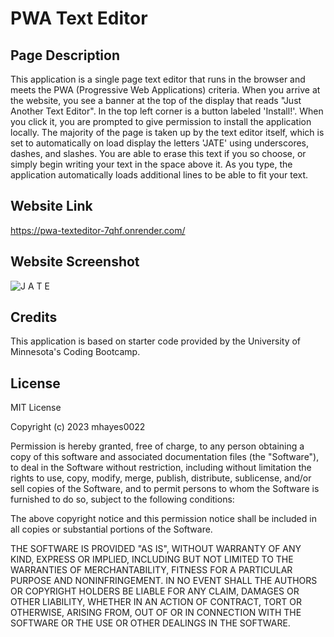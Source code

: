 # PWA Text Editor

## Page Description

This application is a single page text editor that runs in the browser and meets the PWA (Progressive Web Applications) criteria. When you arrive at the website, you see a banner at the top of the display that reads "Just Another Text Editor". In the top left corner is a button labeled 'Install!'. When you click it, you are prompted to give permission to install the application locally. The majority of the page is taken up by the text editor itself, which is set to automatically on load display the letters 'JATE' using underscores, dashes, and slashes. You are able to erase this text if you so choose, or simply begin writing your text in the space above it. As you type, the application automatically loads additional lines to be able to fit your text.

## Website Link

https://pwa-texteditor-7qhf.onrender.com/

## Website Screenshot

![J A T E  ](https://github.com/mhayes0022/challenge19/assets/153241703/8e08b83c-8266-4a06-8af8-2c7981ac1a22)

## Credits

This application is based on starter code provided by the University of Minnesota's Coding Bootcamp. 

## License

MIT License

Copyright (c) 2023 mhayes0022

Permission is hereby granted, free of charge, to any person obtaining a copy
of this software and associated documentation files (the "Software"), to deal
in the Software without restriction, including without limitation the rights
to use, copy, modify, merge, publish, distribute, sublicense, and/or sell
copies of the Software, and to permit persons to whom the Software is
furnished to do so, subject to the following conditions:

The above copyright notice and this permission notice shall be included in all
copies or substantial portions of the Software.

THE SOFTWARE IS PROVIDED "AS IS", WITHOUT WARRANTY OF ANY KIND, EXPRESS OR
IMPLIED, INCLUDING BUT NOT LIMITED TO THE WARRANTIES OF MERCHANTABILITY,
FITNESS FOR A PARTICULAR PURPOSE AND NONINFRINGEMENT. IN NO EVENT SHALL THE
AUTHORS OR COPYRIGHT HOLDERS BE LIABLE FOR ANY CLAIM, DAMAGES OR OTHER
LIABILITY, WHETHER IN AN ACTION OF CONTRACT, TORT OR OTHERWISE, ARISING FROM,
OUT OF OR IN CONNECTION WITH THE SOFTWARE OR THE USE OR OTHER DEALINGS IN THE
SOFTWARE.
